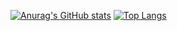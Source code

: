 [![Anurag's GitHub stats](https://github-readme-stats.vercel.app/api?username=magomedaligajiev)](https://github.com/anuraghazra/github-readme-stats)
[![Top Langs](https://github-readme-stats.vercel.app/api/top-langs/?username=magomedaligajiev&layout=compact)](https://github.com/anuraghazra/github-readme-stats)